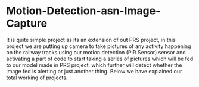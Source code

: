# Motion-Detection-asn-Image-Capture
It is quite simple project as its an extension of out PRS project, in this project we are putting up camera to take pictures of any activity happening on the railway tracks using our motion detection (PIR Sensor) sensor and activating a part of code to start taking a series of pictures which will be fed to our model made in PRS project, which further will detect whether the image fed is alerting or just another thing. Below we have explained our total working of projects.
